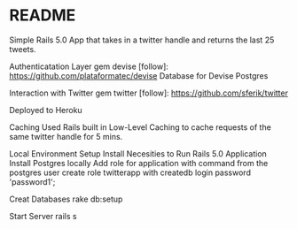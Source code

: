 # README

Simple Rails 5.0 App that takes in a twitter handle and returns the last 25 tweets. 

Authenticatation Layer
gem devise
[follow]: https://github.com/plataformatec/devise
Database for Devise 
Postgres 


Interaction with Twitter
gem twitter 
[follow]: https://github.com/sferik/twitter



Deployed to Heroku



Caching
Used Rails built in Low-Level Caching to cache requests of the same twitter handle for 5 mins. 



Local Environment Setup
Install Necesities to Run Rails 5.0 Application
Install Postgres locally 
Add role for application with command from the postgres user
	create role twitterapp with createdb login password 'password1';



Creat Databases 
	rake db:setup

Start Server
	rails s 
